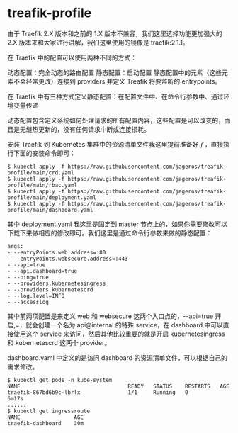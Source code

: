 # treafik-profile
由于 Traefik 2.X 版本和之前的 1.X 版本不兼容，我们这里选择功能更加强大的 2.X 版本来和大家进行讲解，我们这里使用的镜像是 traefik:2.1.1。

在 Traefik 中的配置可以使用两种不同的方式：

动态配置：完全动态的路由配置
静态配置：启动配置
静态配置中的元素（这些元素不会经常更改）连接到 providers 并定义 Treafik 将要监听的 entrypoints。

在 Traefik 中有三种方式定义静态配置：在配置文件中、在命令行参数中、通过环境变量传递

动态配置包含定义系统如何处理请求的所有配置内容，这些配置是可以改变的，而且是无缝热更新的，没有任何请求中断或连接损耗。

安装 Traefik 到 Kubernetes 集群中的资源清单文件我这里提前准备好了，直接执行下面的安装命令即可：
```
$ kubectl apply -f https://raw.githubusercontent.com/jageros/treafik-profile/main/crd.yaml
$ kubectl apply -f https://raw.githubusercontent.com/jageros/treafik-profile/main/rbac.yaml
$ kubectl apply -f https://raw.githubusercontent.com/jageros/treafik-profile/main/deployment.yaml
$ kubectl apply -f https://raw.githubusercontent.com/jageros/treafik-profile/main/dashboard.yaml
```
其中 deployment.yaml 我这里是固定到 master 节点上的，如果你需要修改可以下载下来做相应的修改即可。我们这里是通过命令行参数来做的静态配置：

```
args:
- --entryPoints.web.address=:80
- --entryPoints.websecure.address=:443
- --api=true
- --api.dashboard=true
- --ping=true
- --providers.kubernetesingress
- --providers.kubernetescrd
- --log.level=INFO
- --accesslog
```
  其中前两项配置是来定义 web 和 websecure 这两个入口点的，--api=true 开启,=，就会创建一个名为 api@internal 的特殊 service，在 dashboard 中可以直接使用这个 service 来访问，然后其他比较重要的就是开启 kubernetesingress 和 kubernetescrd 这两个 provider。

dashboard.yaml 中定义的是访问 dashboard 的资源清单文件，可以根据自己的需求修改。

```
$ kubectl get pods -n kube-system                       
NAME                                  READY   STATUS    RESTARTS   AGE
traefik-867bd6b9c-lbrlx               1/1     Running   0          6m17s
......
$ kubectl get ingressroute
NAME                 AGE
traefik-dashboard    30m
```